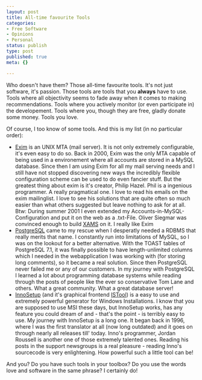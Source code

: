 ```yaml
---
layout: post
title: All-time favourite Tools
categories:
- Free Software
- Opinions
- Personal
status: publish
type: post
published: true
meta: {}

---
```

<p>
Who doesn't have them? Those all-time favourite tools. It's not just software, it's passion. Those tools are tools that you <strong>always</strong> have to use. Tools where all objectivity seems to fade away when it comes to making recommendations. Tools where you actively monitor (or even participate in) the developement. Tools where you, though they are free, gladly donate some money. Tools you love.
</p><p>
Of course, I too know of some tools. And this is my list (in no particular order):</p>
<ul>
  <li><a href="http://www.exim.org">Exim</a> is an UNIX MTA (mail server). It is not only extremely configurable, it's even easy to do so. Back in 2000, Exim was the only MTA capable of being used in a environement where all accounts are stored in a MySQL database. Since then I am using Exim for all my mail serving needs and I still have not stopped discovering new ways the incredibly flexible configuration scheme can be used to do even fancier stuff. But the greatest thing about exim is it's creator, Philip Hazel. Phil is a ingenious programmer. A really pragmatical one. I love to read his emails on the exim mailinglist. I love to see his solutions that are quite often so much easier than what others suggested but leave nothing to ask for at all. Btw: During summer 2001 I even extended my Accounts-in-MySQL-Configuration and put it on the web as a .txt-File. Oliver Siegmar was convinced enough to build <a href="http://www.xams.org">XAMS</a> on it. I really like Exim</li>
  <li><a href="http://www.postgresql.org">PostgreSQL</a> came to my rescue when I desperatly needed a RDBMS that really merits that name. I constantly run into limitations of MySQL, so I was on the lookout for a better alternative. With the TOAST tables of PostgreSQL 7.1, it was finally possible to have length-unlimited columns which I needed in the webapplication I was working with (for storing long comments), so it became a real solution. Since then PostgreSQL never failed me or any of our customers. In my journey with PostgreSQL I learned a lot about programming database systems while reading through the posts of people like the ever so conservative Tom Lane and others. What a great community. What a great database server!</li>
 <li><a href="http://www.jrsoftware.org/isinfo.php">InnoSetup</a> (and it's graphical frontend <a href="http://www.istool.org">ISTool</a>) is a easy to use and extremely powerful generator for Windows Installations. I know that you are supposed to use MSI these days, but InnoSetup works, has any feature you could dream of and - that's the point - is terribly easy to use. My journey with InnoSetup is a long one. It began back in 1996, where I was the first translator at all (now long outdated)  and it goes on through nearly all releases till' today. Inno's programmer, Jordan Roussell is another one of those extremely talented ones. Reading his posts in the support newsgroups is a real pleasure - reading Inno's sourcecode is very enlightening. How powerful such a little tool can be!</li>
</ul>

<p>
And you? Do you have such tools in your toolbox? Do you use the words love and software in the same phrase? I certainly do!</p>
